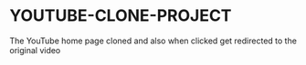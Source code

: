 # YOUTUBE-CLONE-PROJECT
The YouTube home page cloned and also when clicked get redirected to the original video
